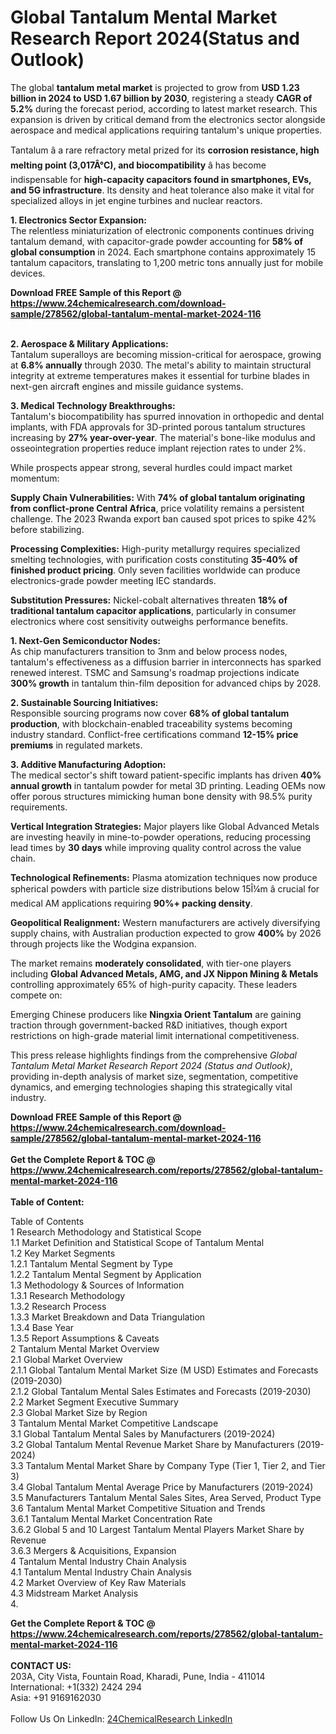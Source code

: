 <h1>Global Tantalum Mental Market Research Report 2024(Status and Outlook)</h1><p>The global <strong>tantalum metal market</strong> is projected to grow from <strong>USD 1.23 billion in 2024 to USD 1.67 billion by 2030</strong>, registering a steady <strong>CAGR of 5.2%</strong> during the forecast period, according to latest market research. This expansion is driven by critical demand from the electronics sector alongside aerospace and medical applications requiring tantalum's unique properties.</p><p>Tantalum â a rare refractory metal prized for its <strong>corrosion resistance, high melting point (3,017Â°C), and biocompatibility</strong> â has become indispensable for <strong>high-capacity capacitors found in smartphones, EVs, and 5G infrastructure</strong>. Its density and heat tolerance also make it vital for specialized alloys in jet engine turbines and nuclear reactors.</p><p><strong>1. Electronics Sector Expansion:</strong><br>
The relentless miniaturization of electronic components continues driving tantalum demand, with capacitor-grade powder accounting for <strong>58% of global consumption</strong> in 2024. Each smartphone contains approximately 15 tantalum capacitors, translating to 1,200 metric tons annually just for mobile devices.</p><div><b>Download FREE Sample of this Report @ 
            <a href="https://www.24chemicalresearch.com/download-sample/278562/global-tantalum-mental-market-2024-116">
            https://www.24chemicalresearch.com/download-sample/278562/global-tantalum-mental-market-2024-116</a></b></div><br><p><strong>2. Aerospace &amp; Military Applications:</strong><br>
Tantalum superalloys are becoming mission-critical for aerospace, growing at <strong>6.8% annually</strong> through 2030. The metal's ability to maintain structural integrity at extreme temperatures makes it essential for turbine blades in next-gen aircraft engines and missile guidance systems.</p><p><strong>3. Medical Technology Breakthroughs:</strong><br>
Tantalum's biocompatibility has spurred innovation in orthopedic and dental implants, with FDA approvals for 3D-printed porous tantalum structures increasing by <strong>27% year-over-year</strong>. The material's bone-like modulus and osseointegration properties reduce implant rejection rates to under 2%.</p><p>While prospects appear strong, several hurdles could impact market momentum:</p><p><strong>Supply Chain Vulnerabilities:</strong> With <strong>74% of global tantalum originating from conflict-prone Central Africa</strong>, price volatility remains a persistent challenge. The 2023 Rwanda export ban caused spot prices to spike 42% before stabilizing.</p><p><strong>Processing Complexities:</strong> High-purity metallurgy requires specialized smelting technologies, with purification costs constituting <strong>35-40% of finished product pricing</strong>. Only seven facilities worldwide can produce electronics-grade powder meeting IEC standards.</p><p><strong>Substitution Pressures:</strong> Nickel-cobalt alternatives threaten <strong>18% of traditional tantalum capacitor applications</strong>, particularly in consumer electronics where cost sensitivity outweighs performance benefits.</p><p><strong>1. Next-Gen Semiconductor Nodes:</strong><br>
As chip manufacturers transition to 3nm and below process nodes, tantalum's effectiveness as a diffusion barrier in interconnects has sparked renewed interest. TSMC and Samsung's roadmap projections indicate <strong>300% growth</strong> in tantalum thin-film deposition for advanced chips by 2028.</p><p><strong>2. Sustainable Sourcing Initiatives:</strong><br>
Responsible sourcing programs now cover <strong>68% of global tantalum production</strong>, with blockchain-enabled traceability systems becoming industry standard. Conflict-free certifications command <strong>12-15% price premiums</strong> in regulated markets.</p><p><strong>3. Additive Manufacturing Adoption:</strong><br>
The medical sector's shift toward patient-specific implants has driven <strong>40% annual growth</strong> in tantalum powder for metal 3D printing. Leading OEMs now offer porous structures mimicking human bone density with 98.5% purity requirements.</p><p><strong>Vertical Integration Strategies:</strong> Major players like Global Advanced Metals are investing heavily in mine-to-powder operations, reducing processing lead times by <strong>30 days</strong> while improving quality control across the value chain.</p><p><strong>Technological Refinements:</strong> Plasma atomization techniques now produce spherical powders with particle size distributions below 15Î¼m â crucial for medical AM applications requiring <strong>90%+ packing density</strong>.</p><p><strong>Geopolitical Realignment:</strong> Western manufacturers are actively diversifying supply chains, with Australian production expected to grow <strong>400%</strong> by 2026 through projects like the Wodgina expansion.</p><p>The market remains <strong>moderately consolidated</strong>, with tier-one players including <strong>Global Advanced Metals, AMG, and JX Nippon Mining &amp; Metals</strong> controlling approximately 65% of high-purity capacity. These leaders compete on:</p><p>Emerging Chinese producers like <strong>Ningxia Orient Tantalum</strong> are gaining traction through government-backed R&amp;D initiatives, though export restrictions on high-grade material limit international competitiveness.</p><p>This press release highlights findings from the comprehensive <em>Global Tantalum Metal Market Research Report 2024 (Status and Outlook)</em>, providing in-depth analysis of market size, segmentation, competitive dynamics, and emerging technologies shaping this strategically vital industry.</p><div><b>Download FREE Sample of this Report @ 
            <a href="https://www.24chemicalresearch.com/download-sample/278562/global-tantalum-mental-market-2024-116">
            https://www.24chemicalresearch.com/download-sample/278562/global-tantalum-mental-market-2024-116</a></b></div><br><div><b>Get the Complete Report & TOC @ 
            <a href="https://www.24chemicalresearch.com/reports/278562/global-tantalum-mental-market-2024-116">
            https://www.24chemicalresearch.com/reports/278562/global-tantalum-mental-market-2024-116</a></b></div><br>
            <b>Table of Content:</b><p>Table of Contents<br />
1 Research Methodology and Statistical Scope<br />
1.1 Market Definition and Statistical Scope of Tantalum Mental<br />
1.2 Key Market Segments<br />
1.2.1 Tantalum Mental Segment by Type<br />
1.2.2 Tantalum Mental Segment by Application<br />
1.3 Methodology & Sources of Information<br />
1.3.1 Research Methodology<br />
1.3.2 Research Process<br />
1.3.3 Market Breakdown and Data Triangulation<br />
1.3.4 Base Year<br />
1.3.5 Report Assumptions & Caveats<br />
2 Tantalum Mental Market Overview<br />
2.1 Global Market Overview<br />
2.1.1 Global Tantalum Mental Market Size (M USD) Estimates and Forecasts (2019-2030)<br />
2.1.2 Global Tantalum Mental Sales Estimates and Forecasts (2019-2030)<br />
2.2 Market Segment Executive Summary<br />
2.3 Global Market Size by Region<br />
3 Tantalum Mental Market Competitive Landscape<br />
3.1 Global Tantalum Mental Sales by Manufacturers (2019-2024)<br />
3.2 Global Tantalum Mental Revenue Market Share by Manufacturers (2019-2024)<br />
3.3 Tantalum Mental Market Share by Company Type (Tier 1, Tier 2, and Tier 3)<br />
3.4 Global Tantalum Mental Average Price by Manufacturers (2019-2024)<br />
3.5 Manufacturers Tantalum Mental Sales Sites, Area Served, Product Type<br />
3.6 Tantalum Mental Market Competitive Situation and Trends<br />
3.6.1 Tantalum Mental Market Concentration Rate<br />
3.6.2 Global 5 and 10 Largest Tantalum Mental Players Market Share by Revenue<br />
3.6.3 Mergers & Acquisitions, Expansion<br />
4 Tantalum Mental Industry Chain Analysis<br />
4.1 Tantalum Mental Industry Chain Analysis<br />
4.2 Market Overview of Key Raw Materials<br />
4.3 Midstream Market Analysis<br />
4.</p><div><b>Get the Complete Report & TOC @ 
            <a href="https://www.24chemicalresearch.com/reports/278562/global-tantalum-mental-market-2024-116">
            https://www.24chemicalresearch.com/reports/278562/global-tantalum-mental-market-2024-116</a></b></div><br><b>CONTACT US:</b><br>
            203A, City Vista, Fountain Road, Kharadi, Pune, India - 411014<br>
            International: +1(332) 2424 294<br>
            Asia: +91 9169162030 <br><br>
            Follow Us On LinkedIn: <a href="https://www.linkedin.com/company/24chemicalresearch/">24ChemicalResearch LinkedIn</a>